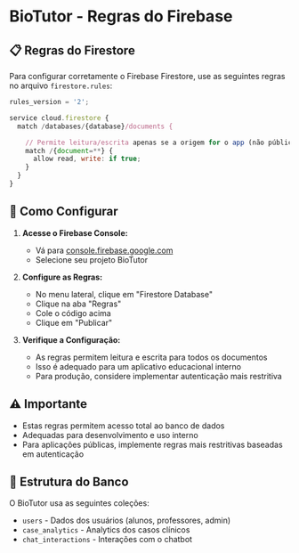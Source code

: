 # BioTutor - Regras do Firebase

## 📋 Regras do Firestore

Para configurar corretamente o Firebase Firestore, use as seguintes regras no arquivo `firestore.rules`:

```javascript
rules_version = '2';

service cloud.firestore {
  match /databases/{database}/documents {

    // Permite leitura/escrita apenas se a origem for o app (não pública)
    match /{document=**} {
      allow read, write: if true;
    }
  }
}
```

## 🔧 Como Configurar

1. **Acesse o Firebase Console:**
   - Vá para [console.firebase.google.com](https://console.firebase.google.com)
   - Selecione seu projeto BioTutor

2. **Configure as Regras:**
   - No menu lateral, clique em "Firestore Database"
   - Clique na aba "Regras"
   - Cole o código acima
   - Clique em "Publicar"

3. **Verifique a Configuração:**
   - As regras permitem leitura e escrita para todos os documentos
   - Isso é adequado para um aplicativo educacional interno
   - Para produção, considere implementar autenticação mais restritiva

## ⚠️ Importante

- Estas regras permitem acesso total ao banco de dados
- Adequadas para desenvolvimento e uso interno
- Para aplicações públicas, implemente regras mais restritivas baseadas em autenticação

## 📁 Estrutura do Banco

O BioTutor usa as seguintes coleções:
- `users` - Dados dos usuários (alunos, professores, admin)
- `case_analytics` - Analytics dos casos clínicos
- `chat_interactions` - Interações com o chatbot
